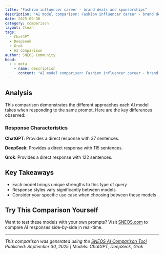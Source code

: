 ```yaml
---
title: "Fashion influencer career - brand deals and sponsorships"
description: "AI model comparison: Fashion influencer career - brand deals and sponsorships..."
date: 2025-09-30
category: comparison
layout: Clean
tags:
  - ChatGPT
  - DeepSeek
  - Grok
  - AI Comparison
author: SNEOS Community
head:
  - - meta
    - name: description
      content: "AI model comparison: Fashion influencer career - brand deals and sponsorships..."
---
```


<ChatComparison
  title="Fashion influencer career - brand deals and sponsorships"
  prompt="Fashion influencer career - brand deals and sponsorships"
  :responses='{"ChatGPT": "Building a successful career as a fashion influencer, particularly securing brand deals and sponsorships, involves a combination of content creation, audience engagement, networking, and professionalism. Here\u2019s a step-by-step guide to help you grow and attract brand partnerships:\n\n### 1. Develop Your Personal Brand\n- **Find Your Niche:** Focus on a specific style or aspect of fashion (e.g., sustainable fashion, luxury brands, streetwear).\n- **Create Consistent Content:** Use high-quality photos, videos, and engaging captions. Your aesthetic should be cohesive and recognizable.\n- **Be Authentic:** Share your genuine style and opinions to build trust with your audience.\n\n### 2. Grow and Engage Your Audience\n- **Post Regularly:** Maintain a consistent posting schedule on platforms like Instagram, TikTok, YouTube, or Pinterest.\n- **Engage With Followers:** Respond to comments and DMs; engage with followers by asking questions or doing polls.\n- **Collaborate With Other Influencers:** Partnering with peers can increase your exposure.\n- **Utilize Hashtags and Trends:** Reach a wider audience by using popular and relevant hashtags.\n\n### 3. Build a Professional Media Kit\n- **Include Metrics:** Followers, engagement rate, demographics.\n- **Showcase Your Work:** Highlight past collaborations if any.\n- **Contact Information:** Provide your email and social media handles.\n- **Describe Your Value Proposition:** Explain what sets you apart and what brands can expect.\n\n### 4. Reach Out to Brands\n- **Start Small:** Approach smaller or local brands to build your portfolio.\n- **Be Professional:** Craft personalized emails explaining why you want to collaborate and how you can add value.\n- **Use Influencer Platforms:** Join platforms like AspireIQ, Upfluence, or Tribe to connect with brands.\n- **Attend Industry Events:** Network at fashion events, trade shows, or influencer gatherings.\n\n### 5. Negotiate Deals and Maintain Relationships\n- **Understand Your Worth:** Research going rates and factor in your engagement and reach.\n- **Clarify Deliverables:** Agree on content type, usage rights, deadlines, and compensation.\n- **Fulfill Commitments:** Deliver quality content on time.\n- **Maintain Communication:** Keep brands updated and thank them; long-term relationships can lead to recurring partnerships.\n\n### 6. Diversify Income Streams\n- **Affiliate Marketing:** Partner with brands to earn commission on sales generated through your links.\n- **Create Your Own Products:** Launch merchandise or collaborate on capsule collections.\n- **Offer Services:** Styling advice, workshops, or personal shopping.\n\n### Tools and Platforms to Consider\n- **Social Media:** Instagram, TikTok, YouTube, Pinterest\n- **Influencer Marketplaces:** AspireIQ, Upfluence, Fohr, Influence.co\n- **Analytics Tools:** Iconosquare, HypeAuditor, Social Blade\n- **Content Creation:** Canva, Adobe Lightroom, VSCO\n\n### Final Tips\n- Stay updated with fashion trends and social media algorithms.\n- Be patient; growth and brand deals take time.\n- Keep improving your skills in photography, editing, and communication.\n\nIf you want, I can help you draft outreach emails, brainstorm content ideas, or suggest brands to target based on your niche!", "DeepSeek": "Of course! Let\u0027s break down the world of brand deals and sponsorships for a fashion influencer. This is the primary way influencers turn their passion and audience into a career.\n\nThis guide will cover everything from the foundational requirements to the nitty-gritty of negotiation.\n\n### Part 1: The Foundation - What Brands Look For\n\nBefore you can land deals, you need to have a solid, attractive platform. Brands aren\u0027t just buying a post; they\u0027re investing in your audience and your aesthetic.\n\n1. **A Defined Niche \u0026 Authentic Voice:** Are you the minimalist chic expert, the sustainable fashion advocate, the thrifting queen, or the high-luxury connoisseur? A clear niche helps brands immediately identify if you\u0027re the right fit for them.\n2. **Engaged \u0026 High-Quality Audience:** A smaller, highly-engaged audience is far more valuable than a large, disinterested one. Brands look at:\n * **Engagement Rate:** Likes, comments, saves, and shares as a percentage of your followers.\n * **Audience Demographics:** Age, location, gender, and interests. A brand selling luxury handbags wants an audience with the disposable income to buy them.\n3. **High-Quality Content:** Your feed and stories are your portfolio. Crisp photos, well-edited videos, and compelling captions show you can represent a brand professionally.\n4. **Professionalism:** This includes timely responses to emails, meeting deadlines, and being easy to work with. Your reputation matters.\n\n---\n\n### Part 2: The Types of Brand Collaborations\n\nNot all deals are created equal. They range from simple product exchanges to long-term partnerships.\n\n* **Gifted Product (No Fee):** Brands send you free product in hopes you\u0027ll post about it. This is common when you\u0027re starting out. **You are NOT obligated to post unless a contract specifies it.** Always disclose (#gifted).\n* **Affiliate Marketing:** You share a unique tracking link/code. You earn a commission (a percentage of the sale) when your followers make a purchase. This is a great way to generate passive income.\n* **Sponsored Content (One-Off Posts):** A brand pays you a fixed fee to create and publish a specific piece of content (e.g., a static Instagram post, a Reel, a TikTok, a blog post). This is the most common type of paid deal.\n* **Brand Ambassadorship (Long-Term):** A longer contract (e.g., 3, 6, or 12 months) where you represent the brand multiple times. This often includes a mix of content creation, event attendance, and sometimes product feedback. This is more lucrative and stable.\n* **Discount Codes \u0026 Giveaways:** You partner with a brand to offer your followers a special discount code (e.g., \u0022ANNA20\u0022) or host a giveaway. For discount codes, you might earn a flat fee or a commission on sales.\n* **Content Creation (Without Posting):** Brands hire you solely to create content (photos, videos) *for them* to use on their own channels. You are acting as a model and content creator, and you typically give up the rights to the content.\n\n---\n\n### Part 3: How to Actually Land Deals\n\n1. **Get Discoverable:**\n * **Optimize Your Bio:** Have a clear bio that states who you are and what you do. Include a professional email address (e.g., hello@yourname.com).\n * **Use Relevant Hashtags:** Use a mix of niche and broad fashion hashtags so brands can find you.\n * **Tag Brands Strategically:** Tag brands you\u0027re wearing in your posts and stories (but don\u0027t spam them).\n\n2. **Pitch Yourself (The Game Changer):**\n * Don\u0027t wait for brands to find you. Create a **Media Kit**.\n * **What\u0027s a Media Kit?** It\u0027s a 1-2 page PDF that acts as your professional resume. It should include:\n * Your name, niche, and a short bio.\n * Your key stats (follower count, average engagement rate, audience demographics).\n * Examples of your best work.\n * Types of services you offer (e.g., Instagram Reels, Static Posts, Story Takeovers).\n * Past collaboration examples (if any).\n * Testimonials (if any).\n * Your contact information.\n * **Find the Right Contact:** Look for \u0022PR,\u0022 \u0022Influencer Marketing,\u0022 or \u0022Talent Manager\u0022 on the brand\u0027s website or LinkedIn. A personalized email to the right person is far more effective than a generic DM.\n\n3. **Join Influencer Platforms:**\n * Sign up for platforms like **AspireIQ, Traackr, Fohr, Upfluence, or #paid**. These are marketplaces that connect influencers with brands. They also help manage contracts and payments.\n\n---\n\n### Part 4: The Business Side - Pricing \u0026 Negotiation\n\nThis is where many influencers struggle. **You are a business.**\n\n* **How to Set Your Rates:** There\u0027s no one-size-fits-all formula, but common methods include:\n * **Follower Count:** A rough starting point is $100 per 10,000 followers per post, but this is highly variable.\n * **Engagement Rate:** A more accurate method. Calculate your rate and see what influencers with similar engagement are charging.\n * **Flat Fee \u002B Usage Rights:** Charge a base fee for creating and posting the content. Then, add a **significant fee** if the brand wants to use your content in their ads, on their website, or in print. This is a major point of leverage.\n * **Complexity \u0026 Deliverables:** A single static photo is cheaper than a professionally produced video with multiple scenes and edits.\n\n* **What to Include in a Quote:**\n * Number of feed posts (Instagram, TikTok, Pinterest)\n * Number of Stories (and if they\u0027ll stay in Highlights)\n * Number of Reels/TikToks\n * Blog post (if applicable)\n * Usage rights for the content\n * Exclusivity clause (if they don\u0027t want you working with competitors)\n * Payment timeline (e.g., 50% upfront, 50% on delivery)\n\n* **Negotiation Tips:**\n * **Know Your Worth:** Don\u0027t undervalue yourself. Your time, creativity, and audience access are valuable.\n * **Be Professional, Not Emotional:** It\u0027s a business transaction.\n * **If They Have a Low Budget, Get Creative:** Propose a smaller package (e.g., just Stories instead of a feed post \u002B Stories). Or, ask for a higher affiliate commission instead of a flat fee.\n * **Always Get a Contract!** A contract protects both you and the brand. It should outline deliverables, deadlines, payment terms, and content usage rights.\n\n---\n\n### Part 5: Best Practices for a Successful Partnership\n\n* **Disclose, Disclose, Disclose:** Follow FTC guidelines (and your country\u0027s regulations). Use clear hashtags like **#ad, #sponsored, or #paidpartnership**. Transparency builds trust with your audience.\n* **Maintain Authenticity:** Only promote brands and products you genuinely like and that fit your niche. Your audience can spot a disingenuous post from a mile away, and it will damage your credibility.\n* **Over-Deliver:** Submit your content on time (or early!). Provide high-quality work. Be communicative. Brands remember and re-hire influencers who are a pleasure to work with.\n* **Share the Results:** After the campaign, send the brand a link to the post and share the analytics (impressions, reach, engagement, etc.). This proves your value and sets you up for a future relationship.\n\n### The Career Trajectory\n\n* **Starter (0-10k followers):** Focus on building your niche and community. Collaborate for gifted product and build your portfolio.\n* **Mid-Tier (10k-100k followers):** You can start commanding fees for sponsored posts. This is where you refine your pitch and media kit.\n* **Macro-Influencer (100k-1M followers):** You\u0027ll work with bigger brands on larger campaigns. Negotiation and contracts become more complex.\n* **Mega-Influencer / Celebrity (1M\u002B followers):** You have an agent or manager. Deals are often six or seven figures and involve long-term ambassadorships and even your own product lines.\n\nThe key to a sustainable career is building a community that trusts your taste and treating your influence as a serious business. Good luck", "Grok": "Building a career as a fashion influencer and securing brand deals and sponsorships is an exciting journey that combines creativity, personal branding, and business acumen. Below is a comprehensive guide on how to thrive as a fashion influencer and land lucrative brand collaborations:\n\n---\n\n### **1. Build a Strong Personal Brand**\nYour personal brand is the foundation of your career as a fashion influencer. It defines who you are, what you stand for, and why brands and followers should care about you.\n\n- **Define Your Niche**: Focus on a specific style or area within fashion (e.g., streetwear, sustainable fashion, luxury, affordable looks, vintage, plus-size, or modest fashion). A clear niche helps you stand out and attract a targeted audience.\n- **Create a Unique Aesthetic**: Develop a consistent visual style for your content (e.g., color palettes, editing style, or vibe) across platforms like Instagram, TikTok, YouTube, or Pinterest.\n- **Be Authentic**: Share your personality, story, and values. Audiences and brands are drawn to influencers who feel genuine and relatable.\n\n---\n\n### **2. Grow Your Audience**\nBefore brands consider working with you, you need a loyal and engaged following. Numbers matter, but engagement (likes, comments, shares) is often more important.\n\n- **Choose the Right Platforms**: Focus on platforms where your target audience hangs out. Instagram and TikTok are popular for fashion influencers, while YouTube is great for in-depth content like hauls or styling tips.\n- **Post Consistently**: Create a content schedule and stick to it. Regular posting keeps your audience engaged and helps with algorithm visibility.\n- **Engage with Your Audience**: Respond to comments, ask questions in captions, and build a community. Engagement rates are a key metric for brands.\n- **Collaborate with Other Influencers**: Partner with other creators for giveaways, challenges, or co-created content to expand your reach.\n- **Use Hashtags and Trends**: Research relevant hashtags (#StreetStyle, #OOTD) and leverage trending topics or challenges to gain visibility.\n\n---\n\n### **3. Create High-Quality Content**\nYour content is your portfolio. Brands will judge your work based on its creativity, professionalism, and alignment with their image.\n\n- **Invest in Equipment**: Use a good camera or smartphone with a high-quality lens, and consider tools like ring lights or tripods for professional-looking photos and videos.\n- **Learn Basic Photography and Editing**: Understand lighting, composition, and editing apps (e.g., Lightroom, VSCO, or Canva) to enhance your content.\n- **Showcase Versatility**: Create diverse content like outfit posts, styling tips, fashion hauls, \u201Cget ready with me\u201D videos, and behind-the-scenes content to keep things interesting.\n- **Tell a Story**: Don\u2019t just post pretty pictures\u2014explain your outfit choices, share personal anecdotes, or educate your audience about fashion trends.\n\n---\n\n### **4. Understand Your Worth for Brand Deals**\nOnce you\u2019ve built a following, brands will start noticing you\u2014or you\u2019ll need to pitch to them. Knowing your value is crucial when negotiating sponsorships.\n\n- **Know Your Metrics**: Track your engagement rate (likes \u002B comments \u00F7 followers x 100), follower count, and audience demographics (age, gender, location). These stats are often requested by brands.\n- **Set Your Rates**:\n - *Nano-influencers* (1K\u201310K followers): $10\u2013$100 per post.\n - *Micro-influencers* (10K\u2013100K followers): $100\u2013$500 per post.\n - *Macro-influencers* (100K\u20131M followers): $1,000\u2013$10,000 per post.\n - Rates vary based on platform, niche, engagement, and deliverables (e.g., a single post vs. a series of stories and videos).\n- **Consider Non-Monetary Deals**: Early in your career, brands may offer free products or affiliate codes instead of payment. Weigh the value of exposure vs. actual compensation.\n\n---\n\n### **5. Find Brand Deals and Sponsorships**\nThere are several ways to connect with brands for collaborations.\n\n- **Reach Out to Brands**: Send professional pitches via email or DMs. Include your media kit (a PDF with your stats, audience demographics, past collaborations, and rates) and explain why you\u2019d be a good fit for their brand.\n- **Join Influencer Platforms**: Sign up for platforms like AspireIQ, Upfluence, Grin, or Tribe to connect with brands looking for influencers.\n- **Work with Agencies**: Partner with influencer management agencies that can negotiate deals on your behalf (though they often take a commission).\n- **Leverage Affiliate Programs**: Join programs like Amazon Associates, RewardStyle (LTK), or brand-specific affiliate schemes to earn commissions on sales through your links.\n- **Attend Events**: Network at fashion events, trade shows, or influencer meetups to build relationships with brands in person.\n\n---\n\n### **6. Pitch Like a Pro**\nWhen approaching brands, a strong pitch can make all the difference.\n\n- **Personalize Your Outreach**: Research the brand and explain why your audience aligns with their target market.\n- **Highlight Your Value**: Mention your engagement rate, follower demographics, and how you can showcase their products (e.g., through a styled photoshoot or a video tutorial).\n- **Be Professional**: Use a clear subject line in emails (e.g., \u201CCollaboration Proposal \u2013 [Your Name]\u201D), proofread your message, and include links to your social media and media kit.\n- **Sample Pitch Email**:\n \u0060\u0060\u0060\n Subject: Collaboration Proposal \u2013 [Your Name]\n\n Hi [Brand Contact Name],\n \n My name is [Your Name], and I\u2019m a fashion influencer with a following of [X] on [Platform]. My audience is primarily [describe audience demographics], and I specialize in [your niche, e.g., sustainable fashion]. I\u2019m a big fan of [Brand Name] and would love to collaborate on content that highlights [specific product or collection].\n \n I can create [specific deliverables, e.g., 1 Instagram post and 3 stories] to showcase your brand authentically to my audience. I\u2019ve attached my media kit for your review, and I\u2019d be happy to discuss rates or other details.\n \n Looking forward to hearing from you!\n \n Best,\n [Your Name]\n [Your Social Media Links]\n \u0060\u0060\u0060\n\n---\n\n### **7. Deliver on Brand Expectations**\nOnce you land a deal, it\u2019s critical to maintain professionalism and deliver high-quality work.\n\n- **Understand the Brief**: Clarify deliverables, deadlines, and brand guidelines (e.g., specific hashtags, messaging, or aesthetic requirements).\n- **Sign a Contract**: Ensure there\u2019s a written agreement outlining payment terms, usage rights for content, and expectations. This protects both parties.\n- **Over-Deliver**: Go above and beyond by creating polished content and engaging your audience with the brand\u2019s message.\n- **Provide Analytics**: After the campaign, share performance metrics (e.g., reach, impressions, clicks) with the brand to show the value of your work.\n\n---\n\n### **8. Maintain Long-Term Relationships**\nThe best sponsorships often come from repeat collaborations. Build trust with brands by being reliable and professional.\n\n- **Communicate Clearly**: Keep brands updated on content progress and be responsive to feedback.\n- **Tag and Credit**: Always credit the brand in your posts and follow their tagging or linking instructions.\n- **Show Gratitude**: Thank the brand publicly or privately for the opportunity to work together.\n\n---\n\n### **9. Diversify Income Streams**\nRelying solely on sponsorships can be risky, as trends and algorithms change. Build other revenue streams to sustain your career.\n\n- **Create Your Own Products**: Launch a clothing line, accessories, or digital products like styling guides or presets.\n- **Offer Services**: Provide services like personal styling, wardrobe consultations, or content creation for brands.\n- **Patreon or Subscriptions**: Offer exclusive content (e.g., behind-the-scenes or styling workshops) to fans for a monthly fee.\n- **Ad Revenue**: Monetize YouTube videos or blog content through ads once you meet the eligibility criteria.\n\n---\n\n### **10. Stay Ethical and Legal**\nTransparency and legality are key to maintaining trust with your audience and brands.\n\n- **Disclose Sponsorships**: Use hashtags like #Sponsored, #Ad, or #PaidPartnership to comply with FTC guidelines (or equivalent regulations in your country).\n- **Be Selective**: Only partner with brands that align with your values and niche to maintain authenticity.\n- **Respect Contracts**: Honor exclusivity clauses or content rights agreements with brands.\n\n---\n\n### **Challenges to Anticipate**\n- **Algorithm Changes**: Social media platforms frequently update algorithms, which can affect visibility. Stay adaptable and diversify across platforms.\n- **Competition**: The influencer space is crowded. Continuously innovate and focus on building a loyal community to stand out.\n- **Burnout**: Creating content and managing partnerships can be exhausting. Set boundaries and prioritize self-care.\n- **Payment Delays**: Some brands may delay payments. Ensure clear payment terms in contracts and follow up politely if needed.\n\n---\n\n### **Final Tips for Success**\n- **Stay Updated on Trends**: Follow fashion trends, platform updates, and influencer marketing news to remain relevant.\n- **Invest in Learning**: Take courses on photography, video editing, or digital marketing to improve your skills.\n- **Be Patient**: Building a following and securing brand deals takes time. Focus on consistent growth rather than overnight success.\n\nBy combining creativity, strategy, and persistence, you can carve out a successful career as a fashion influencer and turn brand deals into a sustainable income source. Start small, build your portfolio, and keep pushing forward! \uD83C\uDF1F Do you have a specific platform or niche in mind to start with? I can help tailor advice for that!"}' 
  published-date="16:56"
/>

## Analysis

This comparison demonstrates the different approaches each AI model takes when responding to the same prompt. Here are the key differences observed:

### Response Characteristics

**ChatGPT**: Provides a direct response with 37 sentences. 

**DeepSeek**: Provides a direct response with 115 sentences. 

**Grok**: Provides a direct response with 122 sentences. 

## Key Takeaways

- Each model brings unique strengths to this type of query
- Response styles vary significantly between models
- Consider your specific use case when choosing between these models

## Try This Comparison Yourself

Want to test these models with your own prompts? Visit [SNEOS.com](https://sneos.com) to compare AI responses side-by-side in real-time.

---

*This comparison was generated using the [SNEOS AI Comparison Tool](https://sneos.com)*
*Published: September 30, 2025 | Models: ChatGPT, DeepSeek, Grok*
